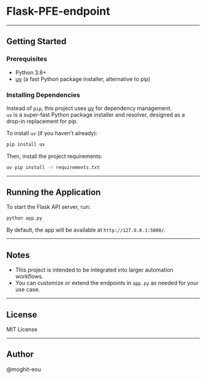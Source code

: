 # Flask-PFE-endpoint

---

## Getting Started

### Prerequisites

- Python 3.8+
- [uv](https://github.com/astral-sh/uv) (a fast Python package installer, alternative to pip)

### Installing Dependencies

Instead of `pip`, this project uses [uv](https://github.com/astral-sh/uv) for dependency management.  
`uv` is a super-fast Python package installer and resolver, designed as a drop-in replacement for pip.

To install `uv` (if you haven't already):

```bash
pip install uv
```

Then, install the project requirements:

```bash
uv pip install -r requirements.txt
```

---

## Running the Application

To start the Flask API server, run:

```bash
python app.py
```

By default, the app will be available at `http://127.0.0.1:5000/`.

---


## Notes

- This project is intended to be integrated into larger automation workflows.
- You can customize or extend the endpoints in `app.py` as needed for your use case.

---

## License

MIT License

---

## Author
@moghit-eou